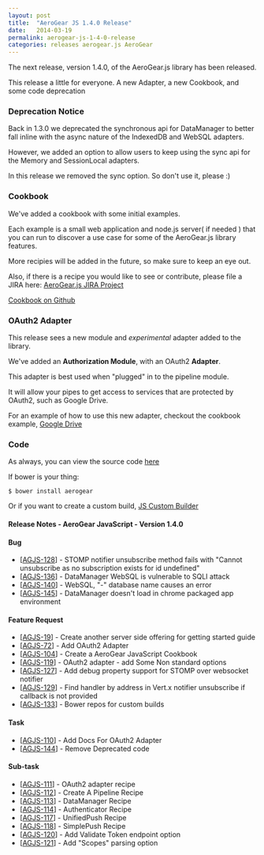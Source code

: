 ```yaml
---
layout: post
title:  "AeroGear JS 1.4.0 Release"
date:   2014-03-19
permalink: aerogear-js-1-4-0-release
categories: releases aerogear.js AeroGear 
---
```


The next release, version 1.4.0, of the AeroGear.js library has been released.

This release a little for everyone.  A new Adapter, a new Cookbook, and some code deprecation

### Deprecation Notice

Back in 1.3.0 we deprecated the synchronous api for DataManager to better fall inline with the async nature of the IndexedDB and WebSQL adapters.

However, we added an option to allow users to keep using the sync api for the Memory and SessionLocal adapters.

In this release we removed the sync option.  So don't use it, please :)

### Cookbook

We've added a cookbook with some initial examples.

Each example is a small web application and node.js server( if needed ) that you can run to discover a use case for some of the AeroGear.js library features.

More recipies will be added in the future, so make sure to keep an eye out.

Also,  if there is a recipe you would like to see or contribute, please file a JIRA here: 
[AeroGear.js JIRA Project](https://issues.jboss.org/browse/AGJS)

[Cookbook on Github](https://github.com/aerogear/aerogear-js-cookbook)

### OAuth2 Adapter

This release sees a new module and _experimental_ adapter added to the library.

We've added an **Authorization Module**, with an OAuth2 **Adapter**.

This adapter is best used when "plugged" in to the pipeline module.

It will allow your pipes to get access to services that are protected by OAuth2, such as Google Drive.

For an example of how to use this new adapter,  checkout the cookbook example, [Google Drive](https://github.com/lholmquist/aerogear-js-cookbook)

### Code

As always, you can view the source code [here](https://github.com/aerogear/aerogear-js)

If bower is your thing:

    $ bower install aerogear

Or if you want to create a custom build, [JS Custom Builder](http://aerogear.org/download/custom/)


#### Release Notes - AeroGear JavaScript - Version 1.4.0
    
#### Bug

<ul>
<li>[<a href='https://issues.jboss.org/browse/AGJS-128'>AGJS-128</a>] -         STOMP notifier unsubscribe method fails with &quot;Cannot unsubscribe as no subscription exists for id undefined&quot;
</li>
<li>[<a href='https://issues.jboss.org/browse/AGJS-136'>AGJS-136</a>] -         DataManager WebSQL is vulnerable to SQLI attack
</li>
<li>[<a href='https://issues.jboss.org/browse/AGJS-140'>AGJS-140</a>] -         WebSQL, &quot;-&quot; database name causes an error 
</li>
<li>[<a href='https://issues.jboss.org/browse/AGJS-145'>AGJS-145</a>] -         DataManager doesn&#39;t load in chrome packaged app environment
</li>
</ul>
                            
#### Feature Request
<ul>
<li>[<a href='https://issues.jboss.org/browse/AGJS-19'>AGJS-19</a>] -         Create another server side offering for getting started guide
</li>
<li>[<a href='https://issues.jboss.org/browse/AGJS-72'>AGJS-72</a>] -         Add OAuth2 Adapter
</li>
<li>[<a href='https://issues.jboss.org/browse/AGJS-104'>AGJS-104</a>] -         Create a AeroGear JavaScript Cookbook
</li>
<li>[<a href='https://issues.jboss.org/browse/AGJS-119'>AGJS-119</a>] -         OAuth2 adapter - add Some Non standard options
</li>
<li>[<a href='https://issues.jboss.org/browse/AGJS-127'>AGJS-127</a>] -         Add debug property support for STOMP over websocket notifier
</li>
<li>[<a href='https://issues.jboss.org/browse/AGJS-129'>AGJS-129</a>] -         Find handler by address in Vert.x notifier unsubscribe if callback is not provided
</li>
<li>[<a href='https://issues.jboss.org/browse/AGJS-133'>AGJS-133</a>] -         Bower repos for custom builds
</li>
</ul>
                                        
#### Task
<ul>
<li>[<a href='https://issues.jboss.org/browse/AGJS-110'>AGJS-110</a>] -         Add Docs For OAuth2 Adapter
</li>
<li>[<a href='https://issues.jboss.org/browse/AGJS-144'>AGJS-144</a>] -         Remove Deprecated code
</li>
</ul>
                
#### Sub-task
<ul>
<li>[<a href='https://issues.jboss.org/browse/AGJS-111'>AGJS-111</a>] -         OAuth2 adapter recipe
</li>
<li>[<a href='https://issues.jboss.org/browse/AGJS-112'>AGJS-112</a>] -         Create A Pipeline Recipe
</li>
<li>[<a href='https://issues.jboss.org/browse/AGJS-113'>AGJS-113</a>] -         DataManager Recipe
</li>
<li>[<a href='https://issues.jboss.org/browse/AGJS-114'>AGJS-114</a>] -         Authenticator Recipe
</li>
<li>[<a href='https://issues.jboss.org/browse/AGJS-117'>AGJS-117</a>] -         UnifiedPush Recipe
</li>
<li>[<a href='https://issues.jboss.org/browse/AGJS-118'>AGJS-118</a>] -         SimplePush Recipe
</li>
<li>[<a href='https://issues.jboss.org/browse/AGJS-120'>AGJS-120</a>] -         Add Validate Token endpoint option
</li>
<li>[<a href='https://issues.jboss.org/browse/AGJS-121'>AGJS-121</a>] -         Add &quot;Scopes&quot; parsing option
</li>
</ul>
    
